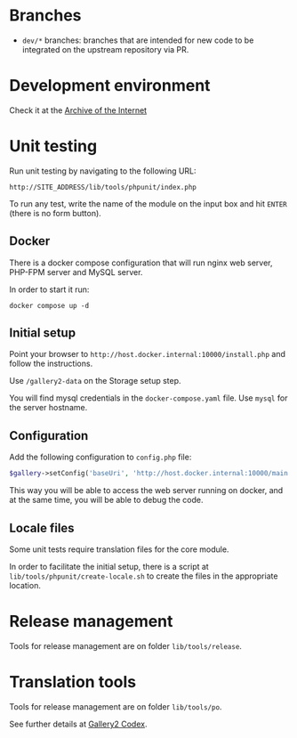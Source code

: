 # Branches

* `dev/*` branches: branches that are intended for new code to be integrated on the upstream repository via PR.

# Development environment

Check it at the [Archive of the
Internet](`https://web.archive.org/web/20210224144709/http://codex.gallery2.org/index.php/Gallery2:Developer_Guidelines`)

# Unit testing

Run unit testing by navigating to the following URL:
```text
http://SITE_ADDRESS/lib/tools/phpunit/index.php
```

To run any test, write the name of the module on the input box and hit `ENTER` (there is no form button).

## Docker

There is a docker compose configuration that will run nginx web server, PHP-FPM server and MySQL server.

In order to start it run:

```shell
docker compose up -d
```

## Initial setup

Point your browser to `http://host.docker.internal:10000/install.php` and follow the instructions.

Use `/gallery2-data` on the Storage setup step.

You will find mysql credentials in the `docker-compose.yaml` file. Use `mysql` for the server hostname.


## Configuration

Add the following configuration to `config.php` file:

```php
$gallery->setConfig('baseUri', 'http://host.docker.internal:10000/main.php');
```

This way you will be able to access the web server running on docker, and at the same time, you will be
able to debug the code.

## Locale files

Some unit tests require translation files for the core module.

In order to facilitate the initial setup, there is a script at `lib/tools/phpunit/create-locale.sh` to
create the files in the appropriate location.

# Release management

Tools for release management are on folder `lib/tools/release`.

# Translation tools

Tools for release management are on folder `lib/tools/po`.

See further details at [Gallery2 Codex](http://codex.galleryproject.org/Gallery2:Localization.html).
